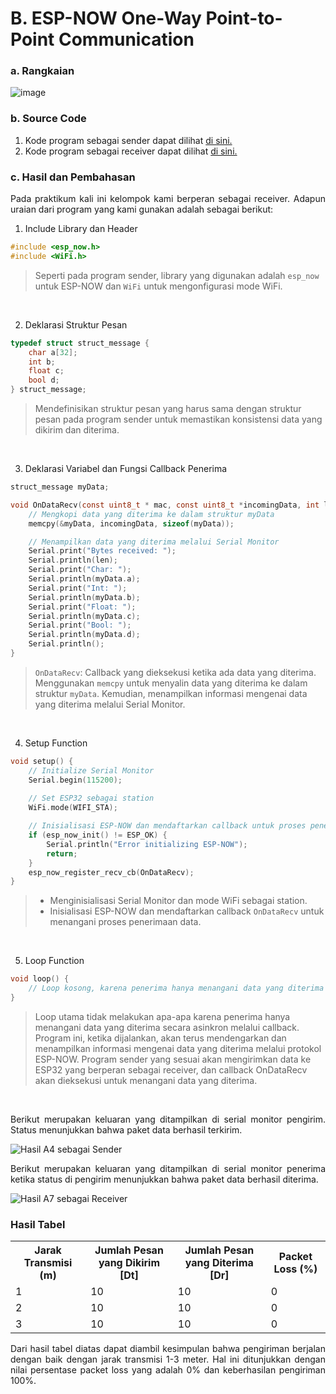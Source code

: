 # B. ESP-NOW One-Way Point-to-Point Communication

### a. Rangkaian

![image](https://github.com/raolaay/SistemEmbedded/assets/145360333/428c95f9-00bd-4dfa-ba78-4bf41d2b1392)

### b. Source Code
1. Kode program sebagai sender dapat dilihat <a href="https://github.com/raolaay/SistemEmbedded/blob/master/Jobsheet%202.1/B.%20ESP-NOW%20One-Way%20Point-to-Point%20Communication/One-Way%20Sebagai%20Sender.ino">di sini.</a>
2. Kode program sebagai receiver dapat dilihat <a href="https://github.com/raolaay/SistemEmbedded/blob/master/Jobsheet%202.1/B.%20ESP-NOW%20One-Way%20Point-to-Point%20Communication/One-Way%20Sebagai%20Receiver.ino">di sini.</a>

### c. Hasil dan Pembahasan
<p align="justify">Pada praktikum kali ini kelompok kami berperan sebagai receiver. Adapun uraian
  dari program yang kami gunakan adalah sebagai berikut:</p>

  1. Include Library dan Header
```c
#include <esp_now.h>
#include <WiFi.h>
```
>Seperti pada program sender, library yang digunakan adalah `esp_now` untuk ESP-NOW dan `WiFi` untuk mengonfigurasi mode WiFi.
<br>
  
  2. Deklarasi Struktur Pesan
```c
typedef struct struct_message {
    char a[32];
    int b;
    float c;
    bool d;
} struct_message;
```
>Mendefinisikan struktur pesan yang harus sama dengan struktur pesan pada program sender untuk memastikan konsistensi data yang dikirim dan diterima.
<br>
  
  3. Deklarasi Variabel dan Fungsi Callback Penerima
```c
struct_message myData;

void OnDataRecv(const uint8_t * mac, const uint8_t *incomingData, int len) {
    // Mengkopi data yang diterima ke dalam struktur myData
    memcpy(&myData, incomingData, sizeof(myData));

    // Menampilkan data yang diterima melalui Serial Monitor
    Serial.print("Bytes received: ");
    Serial.println(len);
    Serial.print("Char: ");
    Serial.println(myData.a);
    Serial.print("Int: ");
    Serial.println(myData.b);
    Serial.print("Float: ");
    Serial.println(myData.c);
    Serial.print("Bool: ");
    Serial.println(myData.d);
    Serial.println();
}
```
>`OnDataRecv`: Callback yang dieksekusi ketika ada data yang diterima. Menggunakan `memcpy` untuk menyalin data yang diterima ke dalam struktur `myData`. Kemudian, menampilkan informasi mengenai data yang diterima melalui Serial Monitor.
<br>
  
  4. Setup Function
```c
void setup() {
    // Initialize Serial Monitor
    Serial.begin(115200);
    
    // Set ESP32 sebagai station
    WiFi.mode(WIFI_STA);

    // Inisialisasi ESP-NOW dan mendaftarkan callback untuk proses penerimaan data
    if (esp_now_init() != ESP_OK) {
        Serial.println("Error initializing ESP-NOW");
        return;
    }
    esp_now_register_recv_cb(OnDataRecv);
}
```
 > - Menginisialisasi Serial Monitor dan mode WiFi sebagai station.
 > - Inisialisasi ESP-NOW dan mendaftarkan callback `OnDataRecv` untuk menangani proses penerimaan data.
<br>
  
  5. Loop Function
```c
void loop() {
    // Loop kosong, karena penerima hanya menangani data yang diterima secara asinkron.
}
```
>Loop utama tidak melakukan apa-apa karena penerima hanya menangani data yang diterima secara asinkron melalui callback.
Program ini, ketika dijalankan, akan terus mendengarkan dan menampilkan informasi mengenai data yang diterima melalui protokol ESP-NOW. Program sender yang sesuai akan mengirimkan data ke ESP32 yang berperan sebagai receiver, dan callback OnDataRecv akan dieksekusi untuk menangani data yang diterima.
<br>

<p align="justify">Berikut merupakan keluaran yang ditampilkan di serial monitor pengirim. Status menunjukkan bahwa paket data berhasil
terkirim.</p>

![Hasil A4 sebagai Sender](https://github.com/raolaay/SistemEmbedded/assets/145360333/bc436ede-b4f7-43ba-902d-2ae330de9dd6)

<p align="justify">Berikut merupakan keluaran yang ditampilkan di serial monitor penerima ketika status di pengirim menunjukkan bahwa paket data berhasil diterima.</p>

![Hasil A7 sebagai Receiver](https://github.com/raolaay/SistemEmbedded/assets/145360333/c5f73b7c-c820-4b42-9659-747ae7df4ff3)


### Hasil Tabel
<table>
  <tr>
    <th>Jarak Transmisi
(m)</th>
    <th>Jumlah Pesan yang
Dikirim [Dt]</th>
    <th>Jumlah Pesan yang
Diterima [Dr]</th>
    <th>Packet Loss (%)</th>
  </tr>
  <tr>
    <td>1</td>
    <td>10</td>
    <td>10</td>
    <td>0</td>
  </tr>
  <tr>
    <td>2</td>
    <td>10</td>
    <td>10</td>
    <td>0</td>
  </tr>
  <tr>
    <td>3</td>
    <td>10</td>
    <td>10</td>
    <td>0</td>
  </tr>
</table>
<p align="justify">Dari hasil tabel diatas dapat diambil kesimpulan bahwa pengiriman berjalan dengan baik dengan jarak transmisi 1-3 meter. Hal ini ditunjukkan dengan nilai persentase packet loss yang adalah 0% dan keberhasilan pengiriman 100%. </p>
